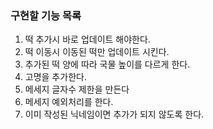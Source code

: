 ### 구현할 기능 목록
1. 떡 추가시 바로 업데이트 해야한다.
2. 떡 이동시 이동된 떡만 업데이트 시킨다.
3. 추가된 떡 양에 따라 국물 높이를 다르게 한다.
4. 고명을 추가한다.
5. 메세지 글자수 제한을 만든다
6. 메세지 예외처리를 한다.
7. 이미 작성된 닉네임이면 추가가 되지 않도록 한다.